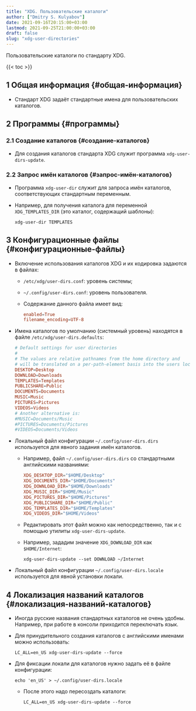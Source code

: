 ```yaml
---
title: "XDG. Пользовательские каталоги"
author: ["Dmitry S. Kulyabov"]
date: 2021-09-16T20:15:00+03:00
lastmod: 2021-09-25T21:00:00+03:00
draft: false
slug: "xdg-user-directories"
---
```


Пользовательские каталоги по стандарту XDG.

<!--more-->

{{< toc >}}


## <span class="section-num">1</span> Общая информация {#общая-информация}

-   Стандарт XDG задаёт стандартные имена для пользовательских каталогов.


## <span class="section-num">2</span> Программы {#программы}


### <span class="section-num">2.1</span> Создание каталогов {#создание-каталогов}

-   Для создания каталогов стандарта XDG служит программа `xdg-user-dirs-update`.


### <span class="section-num">2.2</span> Запрос имён каталогов {#запрос-имён-каталогов}

-   Программа `xdg-user-dir` служит для запроса имён каталогов, соответствующих стандартным переменным.
-   Например, для получения каталога для переменной `XDG_TEMPLATES_DIR` (это каталог, содержащий шаблоны):

    ```shell
    xdg-user-dir TEMPLATES
    ```


## <span class="section-num">3</span> Конфигурационные файлы {#конфигурационные-файлы}

-   Включение использования каталогов XDG и их кодировка задаются в файлах:
    -   `/etc/xdg/user-dirs.conf`: уровень системы;
    -   `~/.config/user-dirs.conf`: уровень пользователя.
    -   Содержание данного файла имеет вид:

        ```conf
        enabled=True
        filename_encoding=UTF-8
        ```
-   Имена каталогов по умолчанию (системный уровень) находятся в файле `/etc/xdg/user-dirs.defaults`:

    ```conf
    # Default settings for user directories
    #
    # The values are relative pathnames from the home directory and
    # will be translated on a per-path-element basis into the users locale
    DESKTOP=Desktop
    DOWNLOAD=Downloads
    TEMPLATES=Templates
    PUBLICSHARE=Public
    DOCUMENTS=Documents
    MUSIC=Music
    PICTURES=Pictures
    VIDEOS=Videos
    # Another alternative is:
    #MUSIC=Documents/Music
    #PICTURES=Documents/Pictures
    #VIDEOS=Documents/Videos
    ```
-   Локальный файл конфигурации `~/.config/user-dirs.dirs` используется для явного задания имён каталогов.
    -   Например, файл `~/.config/user-dirs.dirs` со стандартными английскими названиями:

        ```conf
        XDG_DESKTOP_DIR="$HOME/Desktop"
        XDG_DOCUMENTS_DIR="$HOME/Documents"
        XDG_DOWNLOAD_DIR="$HOME/Downloads"
        XDG_MUSIC_DIR="$HOME/Music"
        XDG_PICTURES_DIR="$HOME/Pictures"
        XDG_PUBLICSHARE_DIR="$HOME/Public"
        XDG_TEMPLATES_DIR="$HOME/Templates"
        XDG_VIDEOS_DIR="$HOME/Videos"
        ```
    -   Редактировать этот файл можно как непосредственно, так и с помощью утилиты `xdg-user-dirs-update`.
    -   Например, зададим значение `XDG_DOWNLOAD_DIR` как `$HOME/Internet`:

        ```shell
        xdg-user-dirs-update --set DOWNLOAD ~/Internet
        ```
-   Локальный файл конфигурации `~/.config/user-dirs.locale` используется для явной установки локали.


## <span class="section-num">4</span> Локализация названий каталогов {#локализация-названий-каталогов}

-   Иногда русские названия стандартных каталогов не очень удобны. Например, при работе в консоли приходится переключать язык.
-   Для принудительного создания каталогов с английскими именами можно использовать:

    ```shell
    LC_ALL=en_US xdg-user-dirs-update --force
    ```
-   Для фиксации локали для каталогов нужно задать её в файле конфигурации:

    ```shell
    echo 'en_US' > ~/.config/user-dirs.locale
    ```

    -   После этого надо пересоздать каталоги:

        ```shell
        LC_ALL=en_US xdg-user-dirs-update --force
        ```
